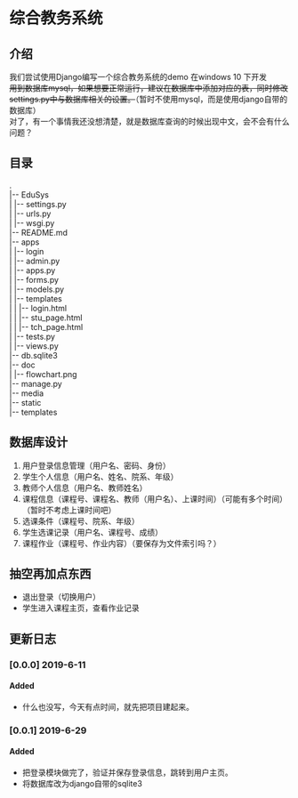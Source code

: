 # 综合教务系统
## 介绍
我们尝试使用Django编写一个综合教务系统的demo
在windows 10 下开发  
~~用到数据库mysql，如果想要正常运行，建议在数据库中添加对应的表，同时修改settings.py中与数据库相关的设置。~~（暂时不使用mysql，而是使用django自带的数据库）  
对了，有一个事情我还没想清楚，就是数据库查询的时候出现中文，会不会有什么问题？  

## 目录
.  
|-- EduSys   
|   |-- settings.py  
|   |-- urls.py  
|   |-- wsgi.py  
|-- README.md  
|-- apps  
|   |-- login  
|       |-- admin.py  
|       |-- apps.py  
|       |-- forms.py  
|       |-- models.py  
|       |-- templates  
|       |   |-- login.html  
|       |   |-- stu_page.html  
|       |   |-- tch_page.html  
|       |-- tests.py  
|       |-- views.py  
|-- db.sqlite3  
|-- doc  
|   |-- flowchart.png  
|-- manage.py  
|-- media  
|-- static  
|-- templates  

## 数据库设计
1. 用户登录信息管理（用户名、密码、身份）
2. 学生个人信息（用户名、姓名、院系、年级）
3. 教师个人信息（用户名、教师姓名）
4. 课程信息（课程号、课程名、教师（用户名）、上课时间）（可能有多个时间）（暂时不考虑上课时间吧）
5. 选课条件（课程号、院系、年级）
6. 学生选课记录（用户名、课程号、成绩）
7. 课程作业（课程号、作业内容）（要保存为文件索引吗？）

## 抽空再加点东西
- 退出登录（切换用户）
- 学生进入课程主页，查看作业记录

## 更新日志
### [0.0.0] 2019-6-11
#### Added
- 什么也没写，今天有点时间，就先把项目建起来。
### [0.0.1] 2019-6-29
#### Added
- 把登录模块做完了，验证并保存登录信息，跳转到用户主页。  
- 将数据库改为django自带的sqlite3  
